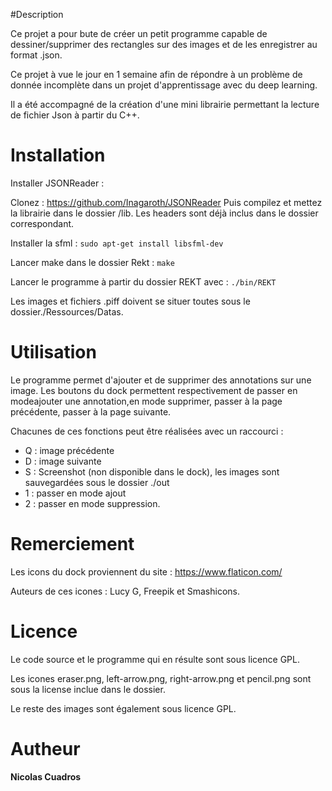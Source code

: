 #Description

Ce projet a pour bute de créer un petit programme capable de dessiner/supprimer des rectangles sur des images
et de les enregistrer au format .json.

Ce projet à vue le jour en 1 semaine afin de répondre à un problème de donnée incomplète dans un projet d'apprentissage avec du deep learning.

Il a été accompagné de la création d'une mini librairie permettant la lecture de fichier Json à partir du C++.

# Installation
Installer JSONReader :

Clonez : https://github.com/Inagaroth/JSONReader
Puis compilez et mettez la librairie dans le dossier /lib.
Les headers sont déjà inclus dans le dossier correspondant.

Installer la sfml :
```sudo apt-get install libsfml-dev```

Lancer make dans le dossier Rekt :
```make```

Lancer le programme  à partir du dossier REKT avec : ```./bin/REKT```

Les images et fichiers .piff doivent se situer toutes sous le dossier./Ressources/Datas.

# Utilisation

Le programme permet d'ajouter et de supprimer des annotations sur une image.
Les boutons du dock permettent respectivement de passer en modeajouter une annotation,en mode supprimer, passer à la page précédente, passer à la page suivante.

Chacunes de ces fonctions peut être réalisées avec un raccourci :
- Q : image précédente
- D : image suivante
- S : Screenshot (non disponible dans le dock), les images sont sauvegardées sous le dossier ./out
- 1 : passer en mode ajout
- 2 : passer en mode suppression.

# Remerciement

Les icons du dock proviennent du site : https://www.flaticon.com/

Auteurs de ces icones : Lucy G, Freepik et Smashicons.

# Licence

Le code source et le programme qui en résulte sont sous licence GPL.

Les icones eraser.png, left-arrow.png, right-arrow.png et pencil.png sont sous la license inclue dans le dossier.

Le reste des images sont également sous licence GPL.

# Autheur

**Nicolas Cuadros**